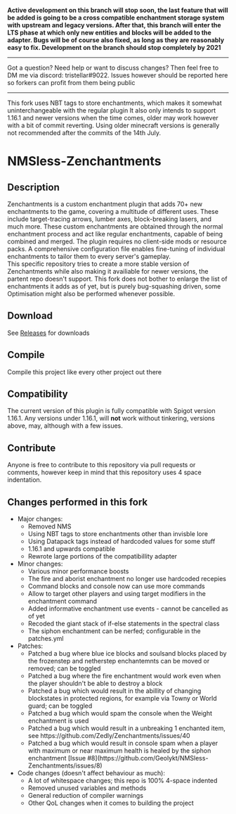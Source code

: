 <b> Active development on this branch will stop soon, the last feature that will be added is going to be a cross compatible enchantment storage system with upstream and legacy versions. After that, this branch will enter the LTS phase at which only new entities and blocks will be added to the adapter. Bugs will be of course also fixed, as long as they are reasonably easy to fix. Development on the branch should stop completely by 2021</b>
<hr>
Got a question? Need help or want to discuss changes? Then feel free to DM me via discord: tristellar#9022. Issues however should be reported here so forkers can profit from them being public
<hr>
This fork uses NBT tags to store enchantments, which makes it somewhat uninterchangeable with the regular plugin
It also only intends to support 1.16.1 and newer versions when the time comes, older may work however with a bit of commit reverting. Using older minecraft versions is generally not recommended after the commits of the 14th July.

# NMSless-Zenchantments
## Description
Zenchantments is a custom enchantment plugin that adds 70+ new enchantments to the game, covering a multitude of different uses. These include target-tracing arrows, lumber axes, block-breaking lasers, and much more. These custom enchantments are obtained through the normal enchantment process and act like regular enchantments, capable of being combined and merged. The plugin requires no client-side mods or resource packs. A comprehensive configuration file enables fine-tuning of individual enchantments to tailor them to every server's gameplay. 
<br> This specific repository tries to create a more stable version of Zenchantments while also making it availiable for newer versions, the partent repo doesn't support. This fork does not bother to enlarge the list of enchantments it adds as of yet, but is purely bug-squashing driven, some Optimisation might also be performed whenever possible.

## Download
See [Releases](https://github.com/Geolykt/NMSless-Zenchantments/releases) for downloads

## Compile
Compile this project like every other project out there

## Compatibility
The current version of this plugin is fully compatible with Spigot version 1.16.1. Any versions under 1.16.1, will **not** work without tinkering, versions above, may, although with a few issues.

## Contribute
Anyone is free to contribute to this repository via pull requests or comments, however keep in mind that this repository uses 4 space indentation.

## Changes performed in this fork
<ul>
 <li>Major changes:
  <ul>
   <li>Removed NMS</li>
   <li>Using NBT tags to store enchantments other than invisble lore</li>
   <li>Using Datapack tags instead of hardcoded values for some stuff</li>
   <li>1.16.1 and upwards compatible</li>
   <li>Rewrote large portions of the compatibillity adapter</li>
  </ul>
 </li>
 <li>Minor changes:
  <ul>
   <li>Various minor performance boosts</li>
   <li>The fire and aborist enchantment no longer use hardcoded recepies</li>
   <li>Command blocks and console now can use more commands</li>
   <li>Allow to target other players and using target modifiers in the enchantment command</li>
   <li>Added informative enchantment use events - cannot be cancelled as of yet</li>
   <li>Recoded the giant stack of if-else statements in the spectral class</li>
   <li>The siphon enchantment can be nerfed; configurable in the patches.yml</li>
  </ul>
 </li>
 <li>Patches:
  <ul>
   <li>Patched a bug where blue ice blocks and soulsand blocks placed by the frozenstep and netherstep enchantemnts can be moved or removed; can be toggled</li>
   <li>Patched a bug where the fire enchantment would work even when the player shouldn't be able to destroy a block</li>
   <li>Patched a bug which would result in the abillity of changing blockstates in protected regions, for example via Towny or World guard; can be toggled</li>
   <li>Patched a bug which would spam the console when the Weight enchantment is used</li>
   <li>Patched a bug which would result in a unbreaking 1 enchanted item, see https://github.com/Zedly/Zenchantments/issues/40</li>
   <li>Patched a bug which would result in console spam when a player with maximum or near maximum health is healed by the siphon enchantment [Issue #8](https://github.com/Geolykt/NMSless-Zenchantments/issues/8)</li>
  </ul>
 </li>
 <li>Code changes (doesn't affect behaviour as much):
  <ul>
   <li>A lot of whitespace changes; this repo is 100% 4-space indented</li>
   <li>Removed unused variables and methods</li>
   <li>General reduction of compiler warnings</li>
   <li>Other QoL changes when it comes to building the project</li>
  </ul>
 </li>
</ul>
